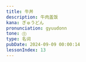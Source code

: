 ```yaml
---
title: 牛丼
description: 牛肉盖饭
kana: ぎゅうどん
pronunciation: gyuudonn
tone: ⓪
type: 名词
pubDate: 2024-09-09 00:00:14
lessonIndex: 13
---
```


